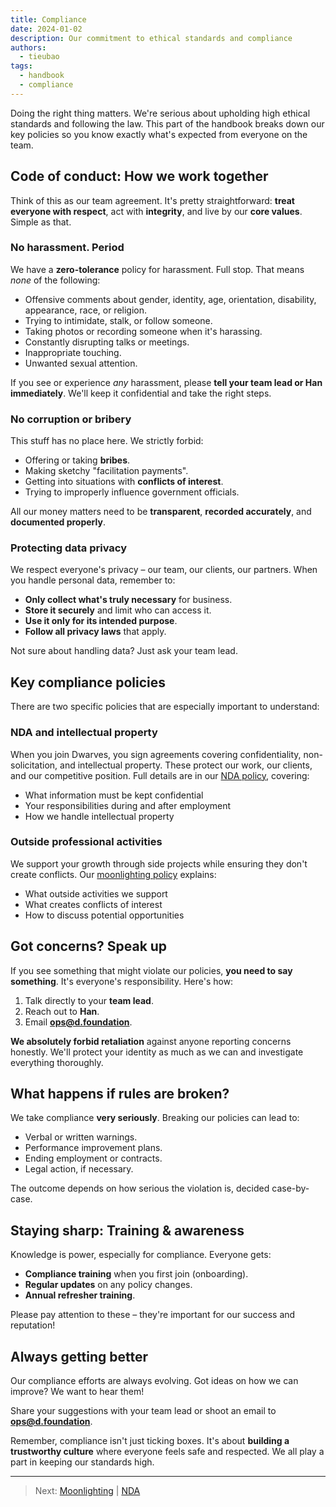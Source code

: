 ```yaml
---
title: Compliance
date: 2024-01-02
description: Our commitment to ethical standards and compliance
authors:
  - tieubao
tags:
  - handbook
  - compliance
---
```


Doing the right thing matters. We're serious about upholding high ethical standards and following the law. This part of the handbook breaks down our key policies so you know exactly what's expected from everyone on the team.

## Code of conduct: How we work together

Think of this as our team agreement. It's pretty straightforward: **treat everyone with respect**, act with **integrity**, and live by our **core values**. Simple as that.

### No harassment. Period

We have a **zero-tolerance** policy for harassment. Full stop. That means _none_ of the following:

- Offensive comments about gender, identity, age, orientation, disability, appearance, race, or religion.
- Trying to intimidate, stalk, or follow someone.
- Taking photos or recording someone when it's harassing.
- Constantly disrupting talks or meetings.
- Inappropriate touching.
- Unwanted sexual attention.

If you see or experience _any_ harassment, please **tell your team lead or Han immediately**. We'll keep it confidential and take the right steps.

### No corruption or bribery

This stuff has no place here. We strictly forbid:

- Offering or taking **bribes**.
- Making sketchy "facilitation payments".
- Getting into situations with **conflicts of interest**.
- Trying to improperly influence government officials.

All our money matters need to be **transparent**, **recorded accurately**, and **documented properly**.

### Protecting data privacy

We respect everyone's privacy – our team, our clients, our partners. When you handle personal data, remember to:

- **Only collect what's truly necessary** for business.
- **Store it securely** and limit who can access it.
- **Use it only for its intended purpose**.
- **Follow all privacy laws** that apply.

Not sure about handling data? Just ask your team lead.

## Key compliance policies

There are two specific policies that are especially important to understand:

### NDA and intellectual property

When you join Dwarves, you sign agreements covering confidentiality, non-solicitation, and intellectual property. These protect our work, our clients, and our competitive position. Full details are in our [NDA policy](nda.md), covering:

- What information must be kept confidential
- Your responsibilities during and after employment
- How we handle intellectual property

### Outside professional activities

We support your growth through side projects while ensuring they don't create conflicts. Our [moonlighting policy](moonlighting.md) explains:

- What outside activities we support
- What creates conflicts of interest
- How to discuss potential opportunities

## Got concerns? Speak up

If you see something that might violate our policies, **you need to say something**. It's everyone's responsibility. Here's how:

1. Talk directly to your **team lead**.
2. Reach out to **Han**.
3. Email **<ops@d.foundation>**.

**We absolutely forbid retaliation** against anyone reporting concerns honestly. We'll protect your identity as much as we can and investigate everything thoroughly.

## What happens if rules are broken?

We take compliance **very seriously**. Breaking our policies can lead to:

- Verbal or written warnings.
- Performance improvement plans.
- Ending employment or contracts.
- Legal action, if necessary.

The outcome depends on how serious the violation is, decided case-by-case.

## Staying sharp: Training & awareness

Knowledge is power, especially for compliance. Everyone gets:

- **Compliance training** when you first join (onboarding).
- **Regular updates** on any policy changes.
- **Annual refresher training**.

Please pay attention to these – they're important for our success and reputation!

## Always getting better

Our compliance efforts are always evolving. Got ideas on how we can improve? We want to hear them!

Share your suggestions with your team lead or shoot an email to **<ops@d.foundation>**.

Remember, compliance isn't just ticking boxes. It's about **building a trustworthy culture** where everyone feels safe and respected. We all play a part in keeping our standards high.

---

> Next: [Moonlighting](moonlighting.md) | [NDA](nda.md)
